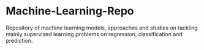 # Machine-Learning-Repo
Repository of machine learning models, approaches and studies on tackling mainly supervised learning problems on regression, classification and prediction.
